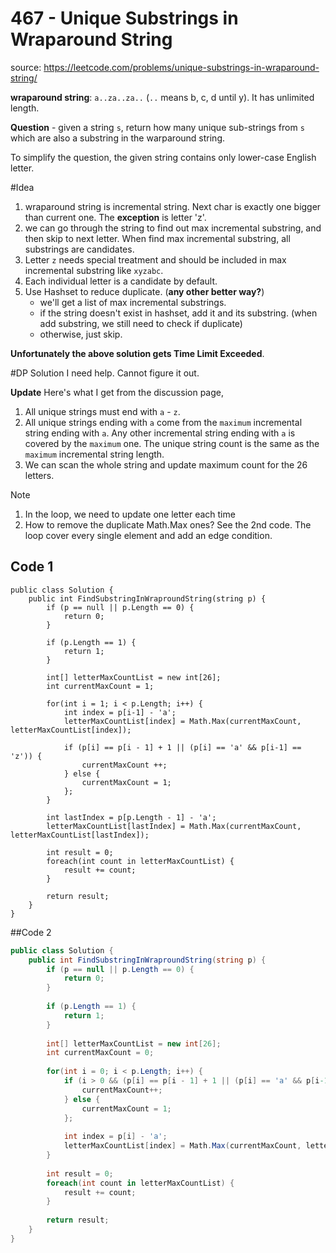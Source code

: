 # 467 - Unique Substrings in Wraparound String
source: https://leetcode.com/problems/unique-substrings-in-wraparound-string/

**wraparound string**: ``a..za..za..`` (``..`` means b, c, d until y). It has unlimited length.

**Question** - given a string ``s``, return how many unique sub-strings from ``s`` which are also a substring in the warparound string.

To simplify the question, the given string contains only lower-case English letter.

#Idea
1. wraparound string is incremental string. Next char is exactly one bigger than current one. The **exception** is letter 'z'.
2. we can go through the string to find out max incremental substring, and then skip to next letter. When find max incremental substring, all substrings are candidates.
3. Letter ``z`` needs special treatment and should be included in max incremental substring like `xyzabc`.
4. Each individual letter is a candidate by default.
5. Use Hashset to reduce duplicate. (**any other better way?**)
	* we'll get a list of max incremental substrings.
	* if the string doesn't exist in hashset, add it and its substring. (when add substring, we still need to check if duplicate)
	* otherwise, just skip.

**Unfortunately the above solution gets Time Limit Exceeded**. 

#DP Solution
I need help. Cannot figure it out.

**Update**
Here's what I get from the discussion page,

1. All unique strings must end with `a` - `z`. 
2. All unique strings ending with `a` come from the `maximum` incremental string ending with `a`.  Any other incremental string ending with `a` is covered by the `maximum` one. The unique string count is the same as the `maximum` incremental string length.
3. We can scan the whole string and update maximum count for the 26 letters.

Note

1. In the loop, we need to update one letter each time
2. How to remove the duplicate Math.Max ones? See the 2nd code. The loop cover every single element and add an edge condition. 

## Code 1
```CSharp
public class Solution {
    public int FindSubstringInWraproundString(string p) {
        if (p == null || p.Length == 0) {
            return 0;
        }
        
        if (p.Length == 1) {
            return 1;
        }
        
        int[] letterMaxCountList = new int[26];
        int currentMaxCount = 1;
        
        for(int i = 1; i < p.Length; i++) {
            int index = p[i-1] - 'a';
            letterMaxCountList[index] = Math.Max(currentMaxCount, letterMaxCountList[index]);
            
            if (p[i] == p[i - 1] + 1 || (p[i] == 'a' && p[i-1] == 'z')) {
                currentMaxCount ++;
            } else {
                currentMaxCount = 1;
            };            
        }
        
        int lastIndex = p[p.Length - 1] - 'a';
        letterMaxCountList[lastIndex] = Math.Max(currentMaxCount, letterMaxCountList[lastIndex]);
            
        int result = 0;
        foreach(int count in letterMaxCountList) {
            result += count;
        }
        
        return result;
    }
}
```

##Code 2
``` C#
public class Solution {
    public int FindSubstringInWraproundString(string p) {
        if (p == null || p.Length == 0) {
            return 0;
        }
        
        if (p.Length == 1) {
            return 1;
        }
        
        int[] letterMaxCountList = new int[26];
        int currentMaxCount = 0;
        
        for(int i = 0; i < p.Length; i++) {
            if (i > 0 && (p[i] == p[i - 1] + 1 || (p[i] == 'a' && p[i-1] == 'z'))) {
                currentMaxCount++;
            } else {
                currentMaxCount = 1;
            };
            
            int index = p[i] - 'a';
            letterMaxCountList[index] = Math.Max(currentMaxCount, letterMaxCountList[index]);            
        }
            
        int result = 0;
        foreach(int count in letterMaxCountList) {
            result += count;
        }
        
        return result;
    }
}
```
